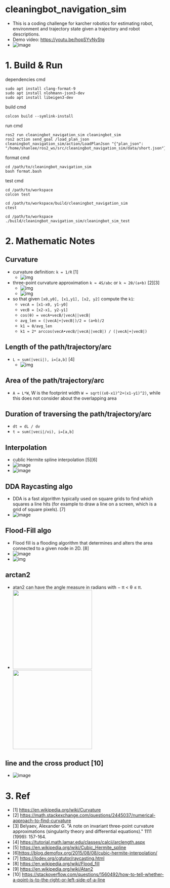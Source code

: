 # cleaningbot_navigation_sim
- This is a coding challenge for karcher robotics for estimating robot, environment and trajectory state given a trajectory and robot descriptions.
- Demo video: https://youtu.be/hopSYvNyStg
- ![image](https://github.com/user-attachments/assets/575c6042-cd36-42c9-8e8c-03fc62f1a1b0)

# 1. Build & Run
dependencies cmd
```
sudo apt install clang-format-9
sudo apt install nlohmann-json3-dev
sudo apt install libeigen3-dev
```
build cmd  
```
colcon build --symlink-install 
```
run cmd  
```
ros2 run cleaningbot_navigation_sim cleaningbot_sim 
ros2 action send_goal /load_plan_json cleaningbot_navigation_sim/action/LoadPlanJson "{"plan_json": "/home/shanlee/ros2_ws/src/cleaningbot_navigation_sim/data/short.json"}"
```
format cmd
```
cd /path/to/cleaningbot_navigation_sim
bash format.bash
```
test cmd
```
cd /path/to/workspace
colcon test
```
```
cd /path/to/workspace/build/cleaningbot_navigation_sim
ctest
```
```
cd /path/to/workspace
./build/cleaningbot_navigation_sim/cleaningbot_sim_test
```

# 2. Mathematic Notes
## Curvature
  - curvature definition: `k = 1/R` [1]
    - ![img](https://github.com/user-attachments/assets/26aaa8cc-257e-4ff6-a8b8-8c141269a21f)
  - three-point curvature approximation `k ≈ 4S/abc` or `k ≈ 2θ/(a+b)` [2][3]
    - ![img](https://github.com/user-attachments/assets/b76ed77a-2477-4ee0-b0e9-a3734f7a0c11)
    - ![img](https://github.com/user-attachments/assets/0680bda3-0907-434f-ba11-c107d2d3b506)
  - so that given `[x0,y0], [x1,y1], [x2, y2]` compute the `k1`:
    - `vecA = [x1-x0, y1-y0]`
    - `vecB = [x2-x1, y2-y1]`
    - `cos(θ) = vecA•vecB/|vecA||vecB|`
    - `avg_len = (|vecA|+|vecB|)/2 = (a+b)/2`
    - `k1 ≈ θ/avg_len`
    - `k1 ≈ 2* arccos(vecA•vecB/|vecA||vecB|) / (|vecA|+|vecB|) `
## Length of the path/trajectory/arc
  - `L ≈ sum(|veci|), i=[a,b]` [4]
    - ![img](https://github.com/user-attachments/assets/cfa7883c-0693-4996-9b1c-ec68789529ec)
## Area of the path/trajectory/arc
  - `A = L*W`, W is the footprint width `W = sqrt((x0-x1)^2+(x1-y1)^2)`, while this does not consider about the overlapping area
## Duration of traversing the path/trajectory/arc
  - `dt = dL / dv`
  - `t = sum(|veci|/vi), i=[a,b]`
## Interpolation
  - cublic Hermite spline interpolation [5][6]
  - ![image](https://blog.demofox.org/wp-content/uploads/2015/08/cubichermite.png?w=800)
  - ![image](https://github.com/user-attachments/assets/92dc1118-157d-4641-ad05-e6f7bff5e9b5)
## DDA Raycasting algo
  - DDA is a fast algorithm typically used on square grids to find which squares a line hits (for example to draw a line on a screen, which is a grid of square pixels). [7]
  - ![image](https://github.com/user-attachments/assets/c4a7636c-8a9f-427d-a34a-70a50c41db60)
## Flood-Fill algo
  - Flood fill is a flooding algorithm that determines and alters the area connected to a given node in 2D. [8]
  - ![image](https://github.com/user-attachments/assets/c84cce9a-05fe-44c6-83fc-1fb4a25c3fbb) 
  - ![img](https://upload.wikimedia.org/wikipedia/commons/7/7e/Recursive_Flood_Fill_4_%28aka%29.gif)
## arctan2
  - atan2 can have the angle measure in radians with − π < θ ≤ π.
  - <img src="https://upload.wikimedia.org/wikipedia/commons/7/7a/Atan2_differs_from_arctan.png" width=250/> <img src="https://upload.wikimedia.org/wikipedia/commons/thumb/a/a8/Arctangent2.svg/330px-Arctangent2.svg.png" width=250/> 
## line and the cross product [10]
  - ![image](https://github.com/user-attachments/assets/a98b194c-6597-4a34-8309-c3079609815e)

# 3. Ref
- [1] https://en.wikipedia.org/wiki/Curvature
- [2] https://math.stackexchange.com/questions/2445037/numerical-approach-to-find-curvature
- [3] Belyaev, Alexander G. "A note on invariant three-point curvature approximations (singularity theory and differential equations)." 1111 (1999): 157-164.
- [4] https://tutorial.math.lamar.edu/classes/calcii/arclength.aspx
- [5] https://en.wikipedia.org/wiki/Cubic_Hermite_spline
- [6]https://blog.demofox.org/2015/08/08/cubic-hermite-interpolation/
- [7] https://lodev.org/cgtutor/raycasting.html
- [8] https://en.wikipedia.org/wiki/Flood_fill
- [9] https://en.wikipedia.org/wiki/Atan2
- [10] https://stackoverflow.com/questions/1560492/how-to-tell-whether-a-point-is-to-the-right-or-left-side-of-a-line
